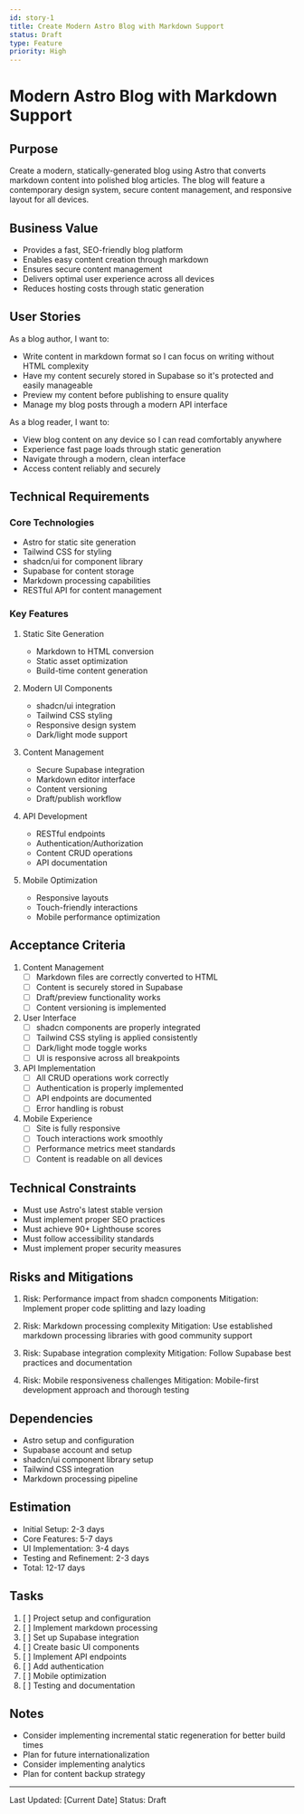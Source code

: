 ```yaml
---
id: story-1
title: Create Modern Astro Blog with Markdown Support
status: Draft
type: Feature
priority: High
---
```


# Modern Astro Blog with Markdown Support

## Purpose
Create a modern, statically-generated blog using Astro that converts markdown content into polished blog articles. The blog will feature a contemporary design system, secure content management, and responsive layout for all devices.

## Business Value
- Provides a fast, SEO-friendly blog platform
- Enables easy content creation through markdown
- Ensures secure content management
- Delivers optimal user experience across all devices
- Reduces hosting costs through static generation

## User Stories
As a blog author, I want to:
- Write content in markdown format so I can focus on writing without HTML complexity
- Have my content securely stored in Supabase so it's protected and easily manageable
- Preview my content before publishing to ensure quality
- Manage my blog posts through a modern API interface

As a blog reader, I want to:
- View blog content on any device so I can read comfortably anywhere
- Experience fast page loads through static generation
- Navigate through a modern, clean interface
- Access content reliably and securely

## Technical Requirements

### Core Technologies
- Astro for static site generation
- Tailwind CSS for styling
- shadcn/ui for component library
- Supabase for content storage
- Markdown processing capabilities
- RESTful API for content management

### Key Features
1. Static Site Generation
   - Markdown to HTML conversion
   - Static asset optimization
   - Build-time content generation

2. Modern UI Components
   - shadcn/ui integration
   - Tailwind CSS styling
   - Responsive design system
   - Dark/light mode support

3. Content Management
   - Secure Supabase integration
   - Markdown editor interface
   - Content versioning
   - Draft/publish workflow

4. API Development
   - RESTful endpoints
   - Authentication/Authorization
   - Content CRUD operations
   - API documentation

5. Mobile Optimization
   - Responsive layouts
   - Touch-friendly interactions
   - Mobile performance optimization

## Acceptance Criteria
1. Content Management
   - [ ] Markdown files are correctly converted to HTML
   - [ ] Content is securely stored in Supabase
   - [ ] Draft/preview functionality works
   - [ ] Content versioning is implemented

2. User Interface
   - [ ] shadcn components are properly integrated
   - [ ] Tailwind CSS styling is applied consistently
   - [ ] Dark/light mode toggle works
   - [ ] UI is responsive across all breakpoints

3. API Implementation
   - [ ] All CRUD operations work correctly
   - [ ] Authentication is properly implemented
   - [ ] API endpoints are documented
   - [ ] Error handling is robust

4. Mobile Experience
   - [ ] Site is fully responsive
   - [ ] Touch interactions work smoothly
   - [ ] Performance metrics meet standards
   - [ ] Content is readable on all devices

## Technical Constraints
- Must use Astro's latest stable version
- Must implement proper SEO practices
- Must achieve 90+ Lighthouse scores
- Must follow accessibility standards
- Must implement proper security measures

## Risks and Mitigations
1. Risk: Performance impact from shadcn components
   Mitigation: Implement proper code splitting and lazy loading

2. Risk: Markdown processing complexity
   Mitigation: Use established markdown processing libraries with good community support

3. Risk: Supabase integration complexity
   Mitigation: Follow Supabase best practices and documentation

4. Risk: Mobile responsiveness challenges
   Mitigation: Mobile-first development approach and thorough testing

## Dependencies
- Astro setup and configuration
- Supabase account and setup
- shadcn/ui component library setup
- Tailwind CSS integration
- Markdown processing pipeline

## Estimation
- Initial Setup: 2-3 days
- Core Features: 5-7 days
- UI Implementation: 3-4 days
- Testing and Refinement: 2-3 days
- Total: 12-17 days

## Tasks
1. [ ] Project setup and configuration
2. [ ] Implement markdown processing
3. [ ] Set up Supabase integration
4. [ ] Create basic UI components
5. [ ] Implement API endpoints
6. [ ] Add authentication
7. [ ] Mobile optimization
8. [ ] Testing and documentation

## Notes
- Consider implementing incremental static regeneration for better build times
- Plan for future internationalization
- Consider implementing analytics
- Plan for content backup strategy

---
Last Updated: [Current Date]
Status: Draft